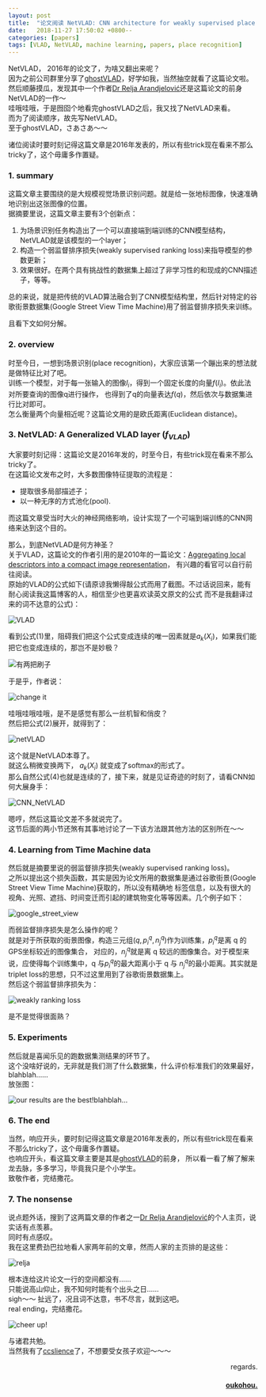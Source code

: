 ```yaml
---
layout: post
title:  "论文阅读 NetVLAD: CNN architecture for weakly supervised place recognition "
date:   2018-11-27 17:50:02 +0800--
categories: [papers]
tags: [VLAD, NetVLAD, machine learning, papers, place recognition]  
---
```


NetVLAD， 2016年的论文了，为啥又翻出来呢？  
因为之前公司群里分享了[ghostVLAD](https://arxiv.org/abs/1810.09951)，好学如我，当然抽空就看了这篇论文啦。  
然后顺藤摸瓜，发现其中一个作者[Dr Relja Arandjelović](http://www.relja.info/)还是这篇论文的前身NetVLAD的一作～  
哇哦哇哦，于是囫囵个地看完ghostVLAD之后，我又找了NetVLAD来看。  
而为了阅读顺序，故先写NetVLAD。  
至于ghostVLAD，さあさあ〜〜  

诸位阅读时要时刻记得这篇文章是2016年发表的，所以有些trick现在看来不那么tricky了，这个毋庸多作置疑。  

### 1. summary  
这篇文章主要围绕的是大规模视觉场景识别问题。就是给一张地标图像，快速准确地识别出这张图像的位置。  
据摘要里说，这篇文章主要有3个创新点：
 1. 为场景识别任务构造出了一个可以直接端到端训练的CNN模型结构，NetVLAD就是该模型的一个layer；  
 2. 构造一个弱监督排序损失(weakly supervised ranking loss)来指导模型的参数更新；  
 3. 效果很好。在两个具有挑战性的数据集上超过了非学习性的和现成的CNN描述子，等等。  
 
总的来说，就是把传统的VLAD算法融合到了CNN模型结构里，然后针对特定的谷歌街景数据集(Google Street View Time
Machine)用了弱监督排序损失来训练。

且看下文如何分解。  

### 2. overview  
时至今日，一想到场景识别(place recognition)，大家应该第一个蹦出来的想法就是做特征比对了吧。  
训练一个模型，对于每一张输入的图像$I_i$，得到一个固定长度的向量$f(I_i)$。依此法对所要查询的图像q进行操作，
也得到了q的向量表达$f(q)$，然后依次与数据集进行比对即可。  
怎么衡量两个向量相近呢？这篇论文用的是欧氏距离(Euclidean distance)。  

### 3. NetVLAD: A Generalized VLAD layer ($f_{VLAD}$)
大家要时刻记得：这篇论文是2016年发的，时至今日，有些trick现在看来不那么tricky了。  
在这篇论文发布之时，大多数图像特征提取的流程是：  
- 提取很多局部描述子；
- 以一种无序的方式池化(pool).  

而这篇文章受当时大火的神经网络影响，设计实现了一个可端到端训练的CNN网络来达到这个目的。  

那么，到底NetVLAD是何方神圣？  
关于VLAD，这篇论文的作者引用的是2010年的一篇论文：[Aggregating local descriptors into a compact image representation](https://lear.inrialpes.fr/pubs/2010/JDSP10/jegou_compactimagerepresentation.pdf)，
有兴趣的看官可以自行前往阅读。  
原始的VLAD的公式如下(请原谅我懒得敲公式而用了截图。不过话说回来，能有耐心阅读我这篇博客的人，相信至少也更喜欢读英文原文的公式
而不是我翻译过来的词不达意的公式)：  

![VLAD](https://s1.ax2x.com/2018/11/29/5YmXHq.png)  

看到公式(1)里，阻碍我们把这个公式变成连续的唯一因素就是$a_k(X_i)$，如果我们能把它也变成连续的，那岂不是妙极？  

![有两把刷子](https://s1.ax2x.com/2018/11/29/5Yz3NB.png)  

于是乎，作者说：  

![change it](https://s1.ax2x.com/2018/11/29/5YzBK3.png)  

哇哦哇哦哇哦，是不是感觉有那么一丝机智和俏皮？  
然后把公式(2)展开，就得到了：  

![netVLAD](https://s1.ax2x.com/2018/11/29/5YzFnK.png)  

这个就是NetVLAD本尊了。  
就这么稍微变换两下， $a_k(X_i)$ 就变成了softmax的形式了。  
那么自然公式(4)也就是连续的了，接下来，就是见证奇迹的时刻了，请看CNN如何大展身手：  

![CNN_NetVLAD](https://s1.ax2x.com/2018/11/29/5YzUkJ.png)  

嗯哼，然后这篇论文差不多就说完了。  
这节后面的两小节还煞有其事地讨论了一下该方法跟其他方法的区别所在～～  

### 4. Learning from Time Machine data  
然后就是摘要里说的弱监督排序损失(weakly supervised ranking loss)。  
之所以提出这个损失函数，其实是因为论文所用的数据集是通过谷歌街景(Google Street View Time Machine)获取的，所以没有精确地
标签信息，以及有很大的视角、光照、遮挡、时间变迁而引起的建筑物变化等等因素。几个例子如下：  

![google_street_view](https://s1.ax2x.com/2018/11/29/5YVdll.png)    

而弱监督排序损失是怎么操作的呢？  
就是对于所获取的街景图像，构造三元组$(q, {p_i^q}, {n_j^q})$作为训练集，$p_i^q$是离 q 的GPS坐标较近的图像集合，
对应的，$n_j^q$就是离 q 较远的图像集合。对于模型来说，应使得每个训练集中，q 与$p_i^q$的最大距离小于 q 与
$n_j^q$的最小距离。其实就是triplet loss的思想，只不过这里用到了谷歌街景数据集上。  
然后这个弱监督排序损失为：  

![weakly ranking loss](https://s1.ax2x.com/2018/11/29/5YVLLH.png)  

是不是觉得很面熟？  

### 5. Experiments
然后就是喜闻乐见的跑数据集测结果的环节了。  
这个没啥好说的，无非就是我们测了什么数据集，什么评价标准我们的效果最好，blahblah……  
放张图：  

![our results are the best!blahblah...](https://s1.ax2x.com/2018/11/29/5YVe7N.png)

### 6. The end
当然，响应开头，要时刻记得这篇文章是2016年发表的，所以有些trick现在看来不那么tricky了，这个毋庸多作置疑。  
也响应开头，看这篇文章主要是其是[ghostVLAD](https://arxiv.org/abs/1810.09951)的前身，
所以看一看了解了解来龙去脉，多多学习，毕竟我只是个小学生。  
致敬作者，完结撒花。  

### 7. The nonsense
说点题外话，搜到了这两篇文章的作者之一[Dr Relja Arandjelović](http://www.relja.info/)的个人主页，说实话有点羡慕。  
同时有点感叹。  
我在这里费劲巴拉地看人家两年前的文章，然而人家的主页排的是这些：  

![relja](https://s1.ax2x.com/2018/11/29/5YVKYu.png)  
 
根本连给这片论文一行的空间都没有……  
只能说高山仰止，我不知何时能有个出头之日……  
sigh～～
扯远了，况且词不达意，书不尽言，就到这吧。  
real ending，完结撒花。  


![cheer up!](https://s1.ax2x.com/2018/11/29/5YV1P9.jpg)  

与诸君共勉。  
当然我有了[ccslience](http://ccslience.oukohou.wang/)了，不想要受女孩子欢迎～～～  

<p  align="right">regards.</p>
<h4 align="right">
    <a href="https:www.oukohou.wang">
        oukohou.
    </a>
</h4>

